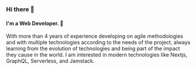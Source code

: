 ### Hi there 👋

<!--
**luisiiio/luisiiio** is a ✨ _special_ ✨ repository because its `README.md` (this file) appears on your GitHub profile.

Here are some ideas to get you started:

- 🔭 I’m currently working on ...
- 🌱 I’m currently learning ...
- 👯 I’m looking to collaborate on ...
- 🤔 I’m looking for help with ...
- 💬 Ask me about ...
- 📫 How to reach me: ...
- 😄 Pronouns: ...
- ⚡ Fun fact: ...
-->

#### I'm a Web Developer. 🤖
With more than 4 years of experience developing on agile methodologies and with multiple technologies according to the needs of the project, always learning from the evolution of technologies and being part of the impact they cause in the world. I am interested in modern technologies like Nextjs, GraphQL, Serverless, and Jamstack.
